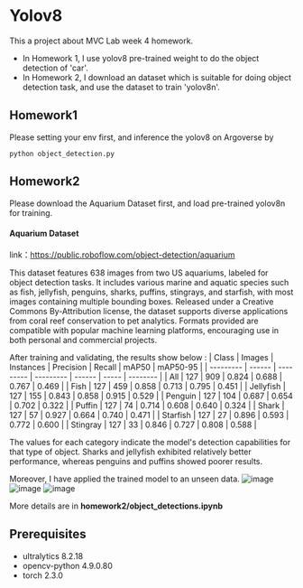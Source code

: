 # Yolov8 
This a project about MVC Lab week 4 homework.
* In Homework 1, I use yolov8 pre-trained weight to do the object detection of 'car'.
*  In Homework 2, I download an dataset which is suitable for doing object detection task, and use the dataset to train 'yolov8n'.
  
## Homework1
Please setting your env first, and inference the yolov8 on Argoverse by 
```bash=
python object_detection.py
```
## Homework2
Please download the Aquarium Dataset first, and load pre-trained yolov8n for training.

####   Aquarium Dataset
link：https://public.roboflow.com/object-detection/aquarium

This dataset features 638 images from two US aquariums, labeled for object detection tasks. It includes various marine and aquatic species such as fish, jellyfish, penguins, sharks, puffins, stingrays, and starfish, with most images containing multiple bounding boxes. Released under a Creative Commons By-Attribution license, the dataset supports diverse applications from coral reef conservation to pet analytics. Formats provided are compatible with popular machine learning platforms, encouraging use in both personal and commercial projects.

After training and validating, the results show below :
| Class     | Images | Instances | Precision | Recall | mAP50 | mAP50-95 |
| --------- | ------ | --------- | --------- | ------ | ----- | -------- |
| All       | 127    | 909       | 0.824     | 0.688  | 0.767 | 0.469    |
| Fish      | 127    | 459       | 0.858     | 0.713  | 0.795 | 0.451    |
| Jellyfish | 127    | 155       | 0.843     | 0.858  | 0.915 | 0.529    |
| Penguin   | 127    | 104       | 0.687     | 0.654  | 0.702 | 0.322    |
| Puffin    | 127    | 74        | 0.714     | 0.608  | 0.640 | 0.324    |
| Shark     | 127    | 57        | 0.927     | 0.664  | 0.740 | 0.471    |
| Starfish  | 127    | 27        | 0.896     | 0.593  | 0.772 | 0.600    |
| Stingray  | 127    | 33        | 0.846     | 0.727  | 0.808 | 0.588    |

The values for each category indicate the model's detection capabilities for that type of object. Sharks and jellyfish exhibited relatively better performance, whereas penguins and puffins showed poorer results.

Moreover, I have applied the trained model to an unseen data.
![image](https://github.com/mvclab-ntust-course/course4-lannyyuan-go/assets/122262894/c0fb2f1a-829f-45d4-bd5e-e28710a8564f)
![image](https://github.com/mvclab-ntust-course/course4-lannyyuan-go/assets/122262894/74e0c459-a970-4fe5-acec-54e1b7944db5)
![image](https://github.com/mvclab-ntust-course/course4-lannyyuan-go/assets/122262894/067612fe-f378-4d78-8a46-a557309b6549)


More details are in  **homework2/object_detections.ipynb**

## Prerequisites
* ultralytics              8.2.18
* opencv-python            4.9.0.80
* torch                    2.3.0
